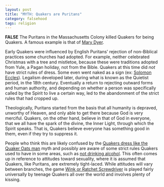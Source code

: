 ```yaml
---
layout: post
title: "MYTH: Quakers are Puritans"
category: falsehood
tags: religion
---
```


**FALSE** The Puritans in the Massachusetts Colony killed Quakers for being Quakers.  A famous example is that of [Mary Dyer](http://en.wikipedia.org/wiki/Mary_Dyer).

Early Quakers were influenced by English Puritans' rejection of non-Biblical practices some churches had adopted. For example, neither celebrated Christmas with a tree and mistletoe, because these were traditions adopted from Yule, a Pagan holiday, not from the Bible. Quakers at this time did *not* have strict rules of dress. Some even went naked as a sign (ex: [Solomon Eccles](http://en.wikipedia.org/wiki/Solomon_Eccles)). Legalism developed later, during what is known as the Quietist period, in the 18th century. Eventually a return to rejecting outward forms and human authority, and depending on whether a person was specifically called by the Spirit to live a certain way, led to the abandonment of the strict rules that had cropped up.

Theologically, Puritans started from the basis that all humanity is depraved, unworthy of Heaven, and only able to get there because God is very merciful. Quakers, on the other hand, believe in that of God in everyone, that we all have the spark of the divine, the Inner Light, through which the Spirit speaks. That is, Quakers believe everyone has something good in them, even if they try to suppress it.

People who think this are likely confused by the [Quakers dress like the Quaker Oats man](http://quakermythbusters.org/Quakers_dress_like_the_Quaker_Oats_man.html) myth and possibly are aware of some strict rules Quakers used to have in some areas, such as [not drinking alcohol](http://quakermythbusters.org/Quakers_are_teetotal.html).  This often comes up in reference to attitudes toward sexuality, where it is assumed that Quakers, like Puritans, are extremely tight-laced.  While attitudes will vary between branches, the game [Wink or Ratchet Screwdriver](http://jriddell.org/ratchet-screwdriver.html) is played fairly universally by teenage Quakers all over the world and involves plenty of kissing.

